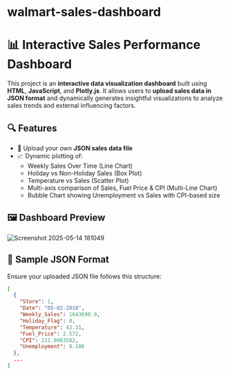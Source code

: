# walmart-sales-dashboard

# 📊 Interactive Sales Performance Dashboard

This project is an **interactive data visualization dashboard** built using **HTML**, **JavaScript**, and **Plotly.js**. It allows users to **upload sales data in JSON format** and dynamically generates insightful visualizations to analyze sales trends and external influencing factors.

## 🔍 Features

- 📁 Upload your own **JSON sales data file**
- 📈 Dynamic plotting of:
  - Weekly Sales Over Time (Line Chart)
  - Holiday vs Non-Holiday Sales (Box Plot)
  - Temperature vs Sales (Scatter Plot)
  - Multi-axis comparison of Sales, Fuel Price & CPI (Multi-Line Chart)
  - Bubble Chart showing Unemployment vs Sales with CPI-based size


## 🖼️ Dashboard Preview

![Screenshot 2025-05-14 181049](https://github.com/user-attachments/assets/7dcc11a2-5d90-44c8-b014-a15f85a74f4c)


## 📂 Sample JSON Format

Ensure your uploaded JSON file follows this structure:

```json
[
  {
    "Store": 1,
    "Date": "05-02-2010",
    "Weekly_Sales": 1643690.9,
    "Holiday_Flag": 0,
    "Temperature": 42.31,
    "Fuel_Price": 2.572,
    "CPI": 211.0963582,
    "Unemployment": 8.106
  },
  ...
]
